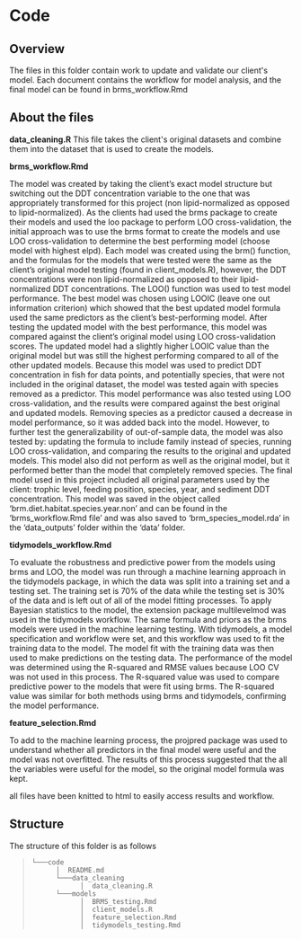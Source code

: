 # Code
## Overview
The files in this folder contain work to update and validate our client's model. Each document contains the workflow for model analysis, and the final model can be found in brms_workflow.Rmd

## About the files
**data_cleaning.R**
This file takes the client's original datasets and combine them into the dataset that is used to create the models.

**brms_workflow.Rmd**

The model was created by taking the client’s exact model structure but switching out the DDT concentration variable to the one that was appropriately transformed for this project (non lipid-normalized as opposed to lipid-normalized). As the clients had used the brms package to create their models and used the loo package to perform LOO cross-validation, the initial approach was to use the brms format to create the models and use LOO cross-validation to determine the best performing model (choose model with highest elpd). Each model was created using the brm() function, and the formulas for the models that were tested were the same as the client’s original model testing (found in client_models.R), however, the DDT concentrations were non lipid-normalized as opposed to their lipid-normalized DDT concentrations. The LOO() function was used to test model performance. The best model was chosen using LOOIC (leave one out information criterion) which showed that the best updated model formula used the same predictors as the client’s best-performing model. After testing the updated model with the best performance, this model was compared against the client’s original model using LOO cross-validation scores. The updated model had a slightly higher LOOIC value than the original model but was still the highest performing compared to all of the other updated models. 
Because this model was used to predict DDT concentration in fish for data points, and potentially species, that were not included in the original dataset, the model was tested again with species removed as a predictor. This model performance was also tested using LOO cross-validation, and the results were compared against the best original and updated models. Removing species as a predictor caused a decrease in model performance, so it was added back into the model. However, to further test the generalizability of out-of-sample data, the model was also tested by: updating the formula to include family instead of species, running LOO cross-validation, and comparing the results to the original and updated models. This model also did not perform as well as the original model, but it performed better than the model that completely removed species. The final model used in this project included all original parameters used by the client: trophic level, feeding position, species, year, and sediment DDT concentration. This model was saved in the object called ‘brm.diet.habitat.species.year.non’ and can be found in the ‘brms_workflow.Rmd file’ and was also saved to ‘brm_species_model.rda’ in the ‘data_outputs’ folder within the ‘data’ folder. 

**tidymodels_workflow.Rmd**

To evaluate the robustness and predictive power from the models using brms and LOO, the model was run through a machine learning approach in the tidymodels package, in which the data was split into a training set and a testing set. The training set is 70% of the data while the testing set is 30% of the data and is left out of all of the model fitting processes. To apply Bayesian statistics to the model, the extension package multilevelmod was used in the tidymodels workflow. The same formula and priors as the brms models were used in the machine learning testing. With tidymodels, a model specification and workflow were set, and this workflow was used to fit the training data to the model. The model fit with the training data was then used to make predictions on the testing data. The performance of the model was determined using the R-squared and RMSE values because LOO CV was not used in this process. The R-squared value was used to compare predictive power to the models that were fit using brms. The R-squared value was similar for both methods using brms and tidymodels, confirming the model performance.

**feature_selection.Rmd**

To add to the machine learning process, the projpred package was used to understand whether all predictors in the final model were useful and the model was not overfitted. The results of this process suggested that the all the variables were useful for the model, so the original model formula was kept. 

all files have been knitted to html to easily access results and workflow.

## Structure
The structure of this folder is as follows 

> ```
> └───code
>       │  README.md
>       └───data_cleaning
>             │  data_cleaning.R
>       └───models
>             │  BRMS_testing.Rmd
>             │  client_models.R
>             │  feature_selection.Rmd
>             │  tidymodels_testing.Rmd
